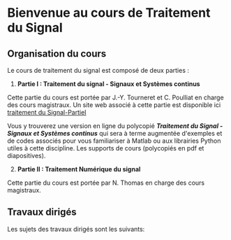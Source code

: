 # Bienvenue au cours de Traitement du Signal


## Organisation du cours

Le cours de traitement du signal est composé de deux parties :

1. **Partie I : Traitement du signal - Signaux et Systèmes continus**


Cette partie du cours est portée par J.-Y. Tourneret et C. Poulliat en charge des cours magistraux. 
Un site web associé à cette partie est disponible ici [traitement du Signal-PartieI](https://ch-poulliat.github.io/Cours-Signal/intro.html)

Vous y trouverez une version en ligne du polycopié ***Traitement du Signal - Signaux et Systèmes continus*** qui sera à terme augmentée d'exemples et de codes associés pour vous familiariser à Matlab ou aux librairies Python utiles à cette discipline. Les supports de cours (polycopiés en pdf et diapositives).

2. **Partie II : Traitement Numérique du signal**

Cette partie du cours est portée par N. Thomas en charge des cours magistraux.

## Travaux dirigés

Les sujets des travaux dirigés sont les suivants:


